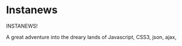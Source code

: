 # Instanews


INSTANEWS!

A great adventure into the dreary lands of Javascript, CSS3, json, ajax, 
